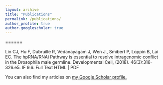 ```yaml
---
layout: archive
title: "Publications"
permalink: /publications/
author_profile: true
author.googlescholar: true
---
```



======

Lin CJ, Hu F, Dubruille R, Vedanayagam J, Wen J., Smibert P, Loppin B, Lai EC. The hpRNA/RNAi Pathway is essential to resolve intragenomic conflict in the Drosophila male germline. Developmental Cell, (2018). 46(3):316-326.e5. IF 9.6.
Full Text HTML | PDF


You can also find my articles on <u><a href="https://scholar.google.com/citations?user=Hb1ojSwAAAAJ&hl=en">my Google Scholar profile</a>.</u>
